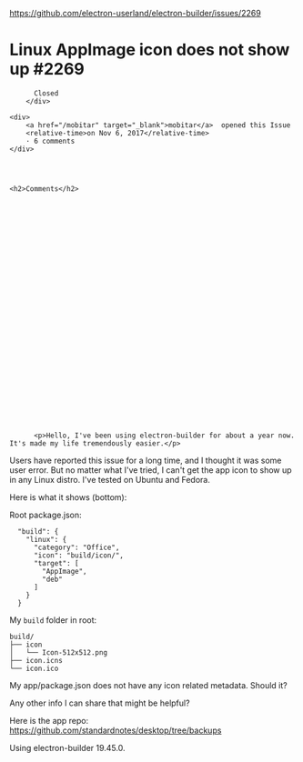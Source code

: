 <a href="https://github.com/electron-userland/electron-builder/issues/2269">https://github.com/electron-userland/electron-builder/issues/2269</a><div id="articleHeader"><h1>              Linux AppImage icon does not show up            #2269    </h1></div>


  <div>
    <div>
        <div>
          
          Closed
        </div>
    
    <div>
        <a href="/mobitar" target="_blank">mobitar</a>  opened this Issue
        <relative-time>on Nov 6, 2017</relative-time>
        · 6 comments
    </div>
  



    <h2>Comments</h2>
    
      

      

        

          
            




            

  

    



    

      


  
    
      

          <p>Hello, I've been using electron-builder for about a year now. It's made my life tremendously easier.</p>
<p>Users have reported this issue for a long time, and I thought it was some user error. But no matter what I've tried, I can't get the app icon to show up in any Linux distro. I've tested on Ubuntu and Fedora.</p>
<p>Here is what it shows (bottom):</p>
<p>Root package.json:</p>
<pre><code>  "build": {
    "linux": {
      "category": "Office",
      "icon": "build/icon/",
      "target": [
        "AppImage",
        "deb"
      ]
    }
  }
</code></pre>
<p>My <code>build</code> folder in root:</p>
<pre><code>build/
├── icon
│   └── Icon-512x512.png
├── icon.icns
└── icon.ico
</code></pre>
<p>My app/package.json does not have any icon related metadata. Should it?</p>
<p>Any other info I can share that might be helpful?</p>
<p>Here is the app repo: <a href="https://github.com/standardnotes/desktop/tree/backups" target="_blank">https://github.com/standardnotes/desktop/tree/backups</a></p>
<p>Using electron-builder 19.45.0.</p>
      